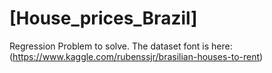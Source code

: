 # [House_prices_Brazil]
Regression Problem to solve.
The dataset font is here: (https://www.kaggle.com/rubenssjr/brasilian-houses-to-rent) 


